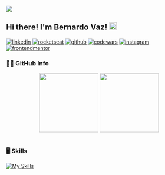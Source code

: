 ![](https://komarev.com/ghpvc/?username=bernardovazm&abbreviated=true&base=100&color=05122A)

## Hi there! I'm Bernardo Vaz! <img src="https://raw.githubusercontent.com/MartinHeinz/MartinHeinz/master/wave.gif" width="20px">

<p align="left">
    <a href="https://linkedin.com/in/bernardovazm/" target="_blank">
        <img align="center" src="https://img.shields.io/badge/-Bernardo_Vaz-05122A?style=flat&logo=linkedin" alt="linkedin"/>
    </a>
    <a href="https://app.rocketseat.com.br/me/bernardo-vaz-00890" target="_blank">
        <img align="center" src="https://img.shields.io/badge/-Bernardo_Vaz-05122A?style=flat&logo=data:image/png;base64,iVBORw0KGgoAAAANSUhEUgAAABAAAAAQCAMAAAAoLQ9TAAAALVBMVEVHcExxWsF0XMJzXMJxWcFsUsD///9jRrzY0u6Xh9Gsn9n39fyMecy0qd2bjNJWBT0WAAAABHRSTlMA2Do606wF2QAAAGlJREFUGJVdj1cWwCAIBLEsRU3uf9xobDH8+GZwUYi8i6ucJwrxKE+7D0G9Q4vlYqtmCSjndr4CgCgzlyFgfKfKCVO0LrPKjmiqMxGXkJwNnXskqWG+1oSM+BSwD8f29YLNjvx/OQrn+g99oQSoNmt3PgAAAABJRU5ErkJggg==" alt="rocketseat"/>
    </a>
    <a href="https://github.com/bernardovazm" target="_blank">
        <img align="center" src="https://img.shields.io/badge/-bernardovazm-05122A?style=flat&logo=github" alt="github"/> 
    </a>
    <a href="https://codewars.com/users/bernardovazm" target="_blank">
        <img align="center" src="https://img.shields.io/badge/-bernardovazm-05122A?style=flat&logo=codewars" alt="codewars"/>
    </a>
    <a href="https://instagram.com/bernardovazmelo" target="_blank">
        <img align="center" src="https://img.shields.io/badge/-@bernardovazmelo-05122A?style=flat&logo=instagram" alt="instagram"/>
    </a>
    <a href="https://frontendmentor.io/profile/bernardovazm" target="_blank">
        <img align="center" src="https://img.shields.io/badge/-bernardovazm-05122A?style=flat&logo=frontendmentor" alt="frontendmentor"/>
    </a>
</p>

<h3>🐱‍💻 GitHub Info</h3>
<div align="center">
    <!-- 
        My colleague Rafael taught me this, so check out his github also:
        https://github.com/rafaelpapastamatiou
    -->
    <img
        height="160"
        align="center"
        src="https://github-readme-stats-ochre-seven.vercel.app/api?username=bernardovazm&hide=contribs,issues&count_private&show_icons=true&theme=github_dark"
    />
    <img
        height="160"
        align="center"
        src="https://github-readme-stats-xnkv.vercel.app/api/top-langs/?username=bernardovazm&layout=compact&theme=github_dark&langs_count=10"
    />
</div>

<div style="margin: 40px 0;">

<h3 style="border: none !important">🖥 Skills</h3>

[![My Skills](https://skillicons.dev/icons?i=html,css,javascript,react,ts,python,mysql,nodejs,git,github,vscode,php,cs,java,dotnet,ai,figma,ae,ps&perline=50&theme=dark)](https://skillicons.dev)
